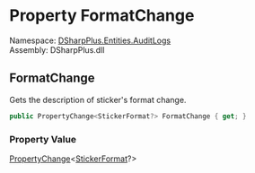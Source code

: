 # Property FormatChange

Namespace: [DSharpPlus.Entities.AuditLogs](DSharpPlus.Entities.AuditLogs.md)  
Assembly: DSharpPlus.dll

## <a id="DSharpPlus_Entities_AuditLogs_DiscordAuditLogStickerEntry_FormatChange"></a>FormatChange

Gets the description of sticker's format change.

```csharp
public PropertyChange<StickerFormat?> FormatChange { get; }
```

### Property Value

[PropertyChange](DSharpPlus.Entities.AuditLogs.PropertyChange\-1.md)<[StickerFormat](DSharpPlus.Entities.StickerFormat.md)?\>

